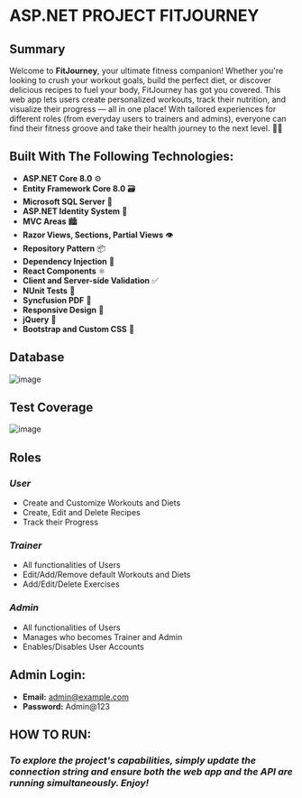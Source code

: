 # ASP.NET PROJECT FITJOURNEY

## Summary

Welcome to **FitJourney**, your ultimate fitness companion! Whether you're looking to crush your workout goals, build the perfect diet, or discover delicious recipes to fuel your body, FitJourney has got you covered. This web app lets users create personalized workouts, track their nutrition, and visualize their progress — all in one place! With tailored experiences for different roles (from everyday users to trainers and admins), everyone can find their fitness groove and take their health journey to the next level. 💪✨

## Built With The Following Technologies:

- **ASP.NET Core 8.0** ⚙️
- **Entity Framework Core 8.0** 🗃️
- **Microsoft SQL Server** 💾
- **ASP.NET Identity System** 🔑
- **MVC Areas** 🏙️
- **Razor Views, Sections, Partial Views** 👁️
- **Repository Pattern** 📦
- **Dependency Injection** 💉
- **React Components** ⚛️
- **Client and Server-side Validation** ✅
- **NUnit Tests** 🧪
- **Syncfusion PDF** 📄
- **Responsive Design** 📱
- **jQuery** 📜
- **Bootstrap and Custom CSS** 🎨

## Database

![image](https://github.com/user-attachments/assets/65ca3d43-da74-4247-b45d-85474618e438)



## Test Coverage

![image](https://github.com/user-attachments/assets/584e0738-2942-4bd0-9195-4a608cd63adb)



## Roles

### *User*
- Create and Customize Workouts and Diets
- Create, Edit and Delete Recipes
- Track their Progress

### *Trainer*
- All functionalities of Users
- Edit/Add/Remove default Workouts and Diets
- Add/Edit/Delete Exercises

### *Admin*
- All functionalities of Users
- Manages who becomes Trainer and Admin
- Enables/Disables User Accounts

## Admin Login:

- **Email:** admin@example.com  
- **Password:** Admin@123

## HOW TO RUN:

### *To explore the project's capabilities, simply update the connection string and ensure both the web app and the API are running simultaneously. Enjoy!*
